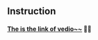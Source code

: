 ## Instruction

#### [The is the link of vedio~~](https://www.youtube.com/watch?v=0HVwUQ0Ok7Y&list=PL6gx4Cwl9DGBlmzzFcLgDhKTTfNLfX1IK&index=14)  🙈🙈

